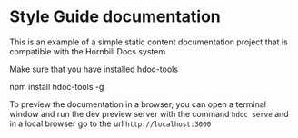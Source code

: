 # Style Guide documentation
This is an example of a simple static content documentation project that is compatible with the Hornbill Docs system

Make sure that you have installed hdoc-tools   

  npm install hdoc-tools -g

To preview the documentation in a browser, you can open a terminal window and run the dev preview server with the 
command `hdoc serve` and in a local browser go to the url `http://localhost:3000`
